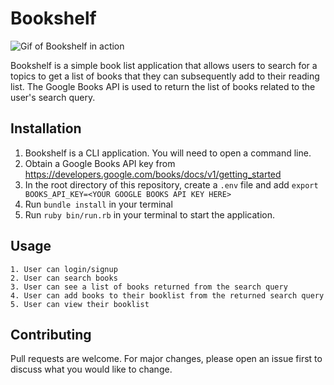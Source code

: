 # Bookshelf

![Gif of Bookshelf in action](https://media.giphy.com/media/YOXyuwyQkLahvXO2Yu/giphy.gif)


Bookshelf is a simple book list application that allows users to search for a topics to get a list of books that they can subsequently add to their reading list. The Google Books API is used to return the list of books related to the user's search query.

## Installation

1. Bookshelf is a CLI application. You will need to open a command line. 
2. Obtain a Google Books API key from https://developers.google.com/books/docs/v1/getting_started
3. In the root directory of this repository, create a `.env` file and add `export BOOKS_API_KEY=<YOUR GOOGLE BOOKS API KEY HERE>`
4. Run ```bundle install``` in your terminal
5. Run ```ruby bin/run.rb``` in your terminal to start the application.


## Usage

```
1. User can login/signup
2. User can search books 
3. User can see a list of books returned from the search query
4. User can add books to their booklist from the returned search query
5. User can view their booklist

```
## Contributing
Pull requests are welcome. For major changes, please open an issue first to discuss what you would like to change.


